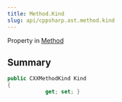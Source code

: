 ```yaml
---
title: Method.Kind
slug: api/cppsharp.ast.method.kind
---
```

Property in [Method](/api/cppsharp/ast/method)

## Summary



```csharp
public CXXMethodKind Kind
{
            get; set; }
```


